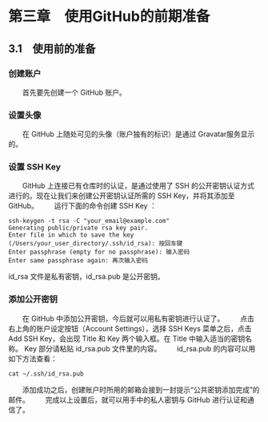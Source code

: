 # 第三章　使用GitHub的前期准备

## 3.1　使用前的准备

### 创建账户

&emsp;&emsp;首先要先创建一个 GitHub 账户。

### 设置头像

&emsp;&emsp;在 GitHub 上随处可见的头像（账户独有的标识）是通过 Gravatar服务显示的。

### 设置 SSH Key

&emsp;&emsp;GitHub 上连接已有仓库时的认证，是通过使用了 SSH 的公开密钥认证方式进行的。现在让我们来创建公开密钥认证所需的 SSH Key，并将其添加至 GitHub。
&emsp;&emsp;运行下面的命令创建 SSH Key ：

```shell
ssh-keygen -t rsa -C "your_email@example.com"
Generating public/private rsa key pair.
Enter file in which to save the key
(/Users/your_user_directory/.ssh/id_rsa): 按回车键
Enter passphrase (empty for no passphrase): 输入密码
Enter same passphrase again: 再次输入密码
```

id_rsa 文件是私有密钥，id_rsa.pub 是公开密钥。

### 添加公开密钥

&emsp;&emsp;在 GitHub 中添加公开密钥，今后就可以用私有密钥进行认证了。
&emsp;&emsp;点击右上角的账户设定按钮（Account Settings），选择 SSH Keys 菜单之后，点击 Add SSH Key，会出现 Title 和 Key 两个输入框。在 Title 中输入适当的密钥名称。 Key 部分请粘贴 id_rsa.pub 文件里的内容。
&emsp;&emsp;id_rsa.pub 的内容可以用如下方法查看：

```shell
cat ~/.ssh/id_rsa.pub
```

&emsp;&emsp;添加成功之后，创建账户时所用的邮箱会接到一封提示“公共密钥添加完成”的邮件。
&emsp;&emsp;完成以上设置后，就可以用手中的私人密钥与 GitHub 进行认证和通信了。
